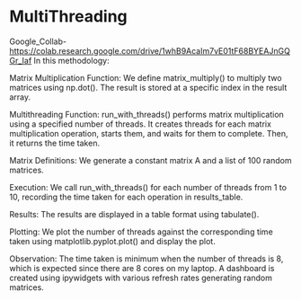 # MultiThreading
Google_Collab-https://colab.research.google.com/drive/1whB9AcaIm7vE01tF68BYEAJnGQGr_Iaf
In this methodology:

Matrix Multiplication Function: We define matrix_multiply() to multiply two matrices using np.dot(). The result is stored at a specific index in the result array.

Multithreading Function: run_with_threads() performs matrix multiplication using a specified number of threads. It creates threads for each matrix multiplication operation, starts them, and waits for them to complete. Then, it returns the time taken.

Matrix Definitions: We generate a constant matrix A and a list of 100 random matrices.

Execution: We call run_with_threads() for each number of threads from 1 to 10, recording the time taken for each operation in results_table.

Results: The results are displayed in a table format using tabulate().

Plotting: We plot the number of threads against the corresponding time taken using matplotlib.pyplot.plot() and display the plot.

Observation: The time taken is minimum when the number of threads is 8, which is expected since there are 8 cores on my laptop. A dashboard is created using ipywidgets with various refresh rates generating random matrices.
